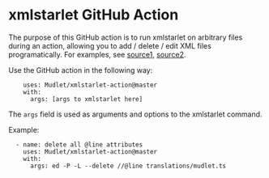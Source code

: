 # xmlstarlet GitHub Action

The purpose of this GitHub action is to run xmlstarlet on arbitrary files during an action, allowing you to add / delete / edit XML files programatically. For examples, see [source1](https://www.ibm.com/developerworks/library/x-starlet/index.html), [source2](https://en.wikipedia.org/wiki/XMLStarlet).

Use the GitHub action in the following way:

```
    uses: Mudlet/xmlstarlet-action@master
    with:
      args: [args to xmlstarlet here]
```      
The `args` field is used as arguments and options to the xmlstarlet command.

Example:
```
  - name: delete all @line attributes
    uses: Mudlet/xmlstarlet-action@master
    with:
      args: ed -P -L --delete //@line translations/mudlet.ts
```


